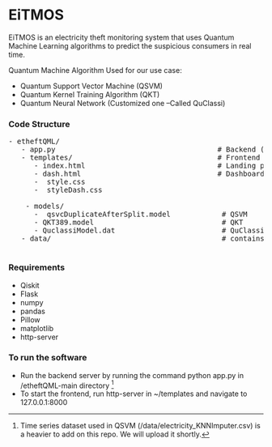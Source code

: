 # EiTMOS

EiTMOS is an electricity theft monitoring system that uses Quantum Machine Learning algorithms to predict the suspicious consumers in real time.

Quantum Machine Algorithm Used for our use case:
- Quantum Support Vector Machine (QSVM)
- Quantum Kernel Training Algorithm (QKT)
- Quantum Neural Network (Customized one –Called QuClassi)

### Code Structure
<pre>
- etheftQML/
   - app.py                                      # Backend (http://localhost:5050/)
   - templates/                                  # Frontend        
      - index.html                               # Landing page
      - dash.html                                # Dashboard
      -  style.css    
      -  styleDash.css

    - models/                                    
      -  qsvcDuplicateAfterSplit.model            # QSVM
      - QKT389.model                              # QKT
      - QuclassiModel.dat                         # QuClassi
   - data/                                        # contains time series data, dataset used to train and test the models.
   </pre>

### Requirements
- Qiskit
- Flask
- numpy
- pandas
- Pillow
- matplotlib
- http-server

### To run the software
- Run the backend server by running the command python app.py in /etheftQML-main directory [^1]
- To start the frontend, run http-server in ~/templates and navigate to 127.0.0.1:8000

[^1]: Time series dataset used in QSVM (/data/electricity_KNNImputer.csv) is a heavier to add on this repo. We will upload it shortly.
